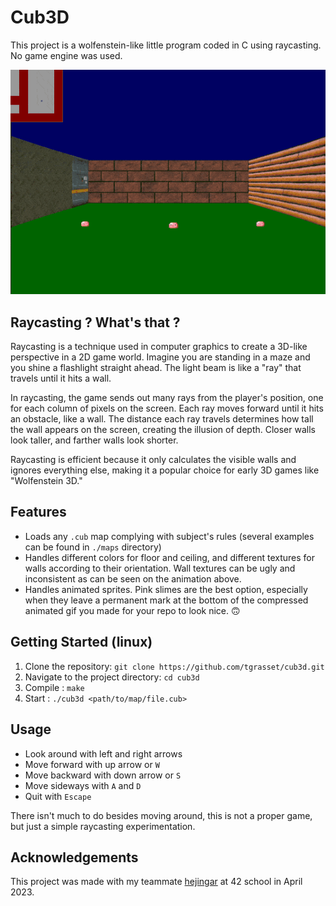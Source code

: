 # Cub3D

This project is a wolfenstein-like little program coded in C using raycasting. No game engine was used.

![Cub3D](cub3d.gif)

## Raycasting ? What's that ?
Raycasting is a technique used in computer graphics to create a 3D-like perspective in a 2D game world. Imagine you are standing in a maze and you shine a flashlight straight ahead. The light beam is like a "ray" that travels until it hits a wall.

In raycasting, the game sends out many rays from the player's position, one for each column of pixels on the screen. Each ray moves forward until it hits an obstacle, like a wall. The distance each ray travels determines how tall the wall appears on the screen, creating the illusion of depth. Closer walls look taller, and farther walls look shorter.

Raycasting is efficient because it only calculates the visible walls and ignores everything else, making it a popular choice for early 3D games like "Wolfenstein 3D."

## Features

- Loads any `.cub` map complying with subject's rules (several examples can be found in `./maps` directory)
- Handles different colors for floor and ceiling, and different textures for walls according to their orientation. Wall textures can be ugly and inconsistent as can be seen on the animation above.
- Handles animated sprites. Pink slimes are the best option, especially when they leave a permanent mark at the bottom of the compressed animated gif you made for your repo to look nice. 🙃

## Getting Started (linux)

1. Clone the repository: `git clone https://github.com/tgrasset/cub3d.git`
2. Navigate to the project directory: `cd cub3d`
3. Compile : `make`
4. Start : `./cub3d <path/to/map/file.cub>`

## Usage

- Look around with left and right arrows
- Move forward with up arrow or `W`
- Move backward with down arrow or `S`
- Move sideways with `A` and `D`
- Quit with `Escape`

There isn't much to do besides moving around, this is not a proper game, but just a simple raycasting experimentation.

## Acknowledgements

This project was made with my teammate [hejingar](https://github.com/hejingar)
 at 42 school in April 2023.
